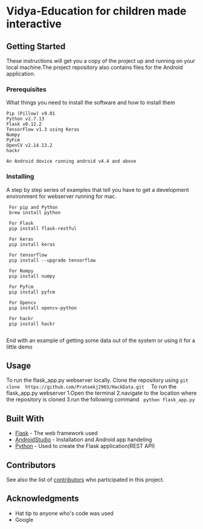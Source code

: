 # Vidya-Education for children made interactive

## Getting Started

These instructions will get you a copy of the project up and running on your local machine.The project repository also contains files for the Android application.

### Prerequisites

What things you need to install the software and how to install them

```
Pip (Pillow) v9.01
Python v2.7.13
Flask v0.12.2
TensorFlow v1.3 using Keras
Numpy
PyFcm
OpenCV v2.14.13.2
hackr

An Android device running android v4.4 and above
```

### Installing

A step by step series of examples that tell you have to get a development environment for webserver running for mac.

```
 For pip and Python
 brew install python 
 
 For Flask
 pip install flask-restful
 
 For keras
 pip install keras
 
 For tensorflow
 pip install --upgrade tensorflow
 
 For Numpy
 pip install numpy
 
 For Pyfcm
 pip install pyfcm
 
 For Opencv
 pip install opencv-python
 
 For hackr
 pip install hackr
 
```


End with an example of getting some data out of the system or using it for a little demo

## Usage
To run the flask_app.py webserver locally.
Clone the repository using ```git clone  https://github.com/Prateekj2903/HackData.git  ```
To run the flask_app.py webserver
1.Open the terminal
2.navigate to the location where the repository is cloned
3.run the following command
``` python flask_app.py```

## Built With

* [Flask](http://flask.pocoo.org/docs/0.12/) - The web framework used
* [AndroidStudio](https://developer.android.com/studio/index.html) - Installation and Android app handeling
* [Python](https://www.python.org/doc/) - Used to create the Flask application(REST API)

## Contributors

See also the list of [contributors](https://github.com/your/project/contributors) who participated in this project.

## Acknowledgments

* Hat tip to anyone who's code was used
* Google
